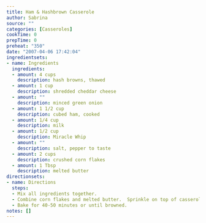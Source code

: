 ```yaml
---
title: Ham & Hashbrown Casserole
author: Sabrina
source: ""
categories: [Casseroles]
cookTime: 0
prepTime: 0
preheat: "350"
date: "2007-04-06 17:42:04"
ingredientsets:
- name: Ingredients
  ingredients:
  - amount: 4 cups
    description: hash browns, thawed
  - amount: 1 cup
    description: shredded cheddar cheese
  - amount: ""
    description: minced green onion
  - amount: 1 1/2 cup
    description: cubed ham, cooked
  - amount: 1/4 cup
    description: milk
  - amount: 1/2 cup
    description: Miracle Whip
  - amount: ""
    description: salt, pepper to taste
  - amount: 2 cups
    description: crushed corn flakes
  - amount: 1 Tbsp
    description: melted butter
directionsets:
- name: Directions
  steps:
  - Mix all ingredients together.
  - Combine corn flakes and melted butter.  Sprinkle on top of casserole.
  - Bake for 40-50 minutes or until browned.
notes: []
---
```


